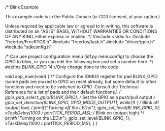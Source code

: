 /* Blink Example

   This example code is in the Public Domain (or CC0 licensed, at your option.)

   Unless required by applicable law or agreed to in writing, this
   software is distributed on an "AS IS" BASIS, WITHOUT WARRANTIES OR
   CONDITIONS OF ANY KIND, either express or implied.
*/
#include <stdio.h>
#include "freertos/FreeRTOS.h"
#include "freertos/task.h"
#include "driver/gpio.h"
#include "sdkconfig.h"

/* Can use project configuration menu (idf.py menuconfig) to choose the GPIO to blink,
   or you can edit the following line and set a number here.
*/
#define BLINK_GPIO 14 //Only change done to the code

void app_main(void)
{
    /* Configure the IOMUX register for pad BLINK_GPIO (some pads are
       muxed to GPIO on reset already, but some default to other
       functions and need to be switched to GPIO. Consult the
       Technical Reference for a list of pads and their default
       functions.)
    */
    gpio_pad_select_gpio(BLINK_GPIO);
    /* Set the GPIO as a push/pull output */
    gpio_set_direction(BLINK_GPIO, GPIO_MODE_OUTPUT);
    while(1) {
        /* Blink off (output low) */
	printf("Turning off the LED\n");
        gpio_set_level(BLINK_GPIO, 0);
        vTaskDelay(1000 / portTICK_PERIOD_MS);
        /* Blink on (output high) */
	printf("Turning on the LED\n");
        gpio_set_level(BLINK_GPIO, 1);
        vTaskDelay(1000 / portTICK_PERIOD_MS);
    }
}
